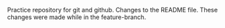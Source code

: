 Practice repository for git and github.
Changes to the README file.
These changes were made while in the feature-branch.
